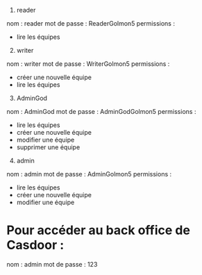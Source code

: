 1. reader

nom : reader
mot de passe : ReaderGolmon5
permissions : 
- lire les équipes

2. writer

nom : writer
mot de passe : WriterGolmon5
permissions : 
- créer une nouvelle équipe 
- lire les équipes

3. AdminGod

nom : AdminGod
mot de passe : AdminGodGolmon5
permissions : 
- lire les équipes
- créer une nouvelle équipe 
- modifier une équipe 
- supprimer une équipe

4. admin

nom : admin
mot de passe : AdminGolmon5
permissions : 
- lire les équipes
- créer une nouvelle équipe 
- modifier une équipe 

# Pour accéder au back office de Casdoor :
nom : admin
mot de passe : 123